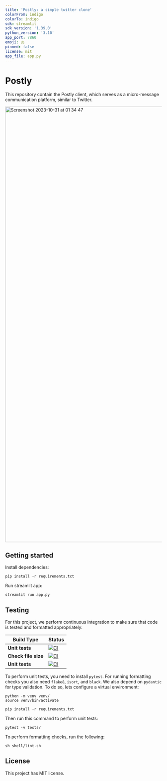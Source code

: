 ```yaml
---
title: 'Postly: a simple twitter clone'
colorFrom: indigo
colorTo: indigo
sdk: streamlit
sdk_version: '1.39.0'
python_version: '3.10'
app_port: 7860
emoji: 🫁
pinned: false
license: mit
app_file: app.py
---
```


# Postly

This repository contain the Postly client, which serves as a micro-message communication platform, similar to Twitter.

<img width="1400" alt="Screenshot 2023-10-31 at 01 34 47" src="https://github.com/andreped/assets/postly_image.png">

## Getting started

Install dependencies:
```
pip install -r requirements.txt
```

Run streamlit app:
```
streamlit run app.py
```

## Testing

For this project, we perform continuous integration to make sure that code is tested and formatted appropriately:

| Build Type | Status |
| - | - |
| **Unit tests** | [![CI](https://github.com/andreped/postly/workflows/Tests/badge.svg)](https://github.com/andreped/postly/actions) |
| **Check file size** | [![CI](https://github.com/andreped/postly/workflows/Check%20file%20size/badge.svg)](https://github.com/andreped/postly/actions) |
| **Unit tests** | [![CI](https://github.com/andreped/postly/workflows/Deploy/badge.svg)](https://github.com/andreped/postly/actions) |

To perform unit tests, you need to install `pytest`. For running formatting checks you also need `flake8`, `isort`, and `black`. We also depend on `pydantic` for type validation. To do so, lets configure a virtual environment:
```
python -m venv venv/
source venv/bin/activate

pip install -r requirements.txt
```

Then run this command to perform unit tests:
```
pytest -v tests/
```

To perform formatting checks, run the following:
```
sh shell/lint.sh
```

## License

This project has MIT license.
